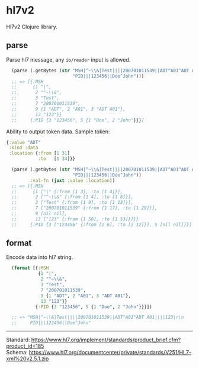# hl7v2

Hl7v2 Clojure library.

## parse

Parse hl7 message, any `io/reader` input is allowed.

``` clojure
  (parse (.getBytes (str "MSH|^~\\&|Test||||200701011539||ADT^A01^ADT A01||||123\r\n"
                         "PID|||123456||Doe^John")))
  ;; => [{:MSH
  ;;      {1 "|",
  ;;       2 "^~\\&",
  ;;       3 "Test",
  ;;       7 "200701011539",
  ;;       9 {1 "ADT", 2 "A01", 3 "ADT A01"},
  ;;       13 "123"}}
  ;;     {:PID {3 "123456", 5 {1 "Doe", 2 "John"}}}]
```

Ability to output token data. Sample token:

```clojure
{:value "ADT"
 :kind :data
 :location {:from [1 31]
            :to   [1 34]}}
```

```clojure
  (parse (.getBytes (str "MSH|^~\\&|Test||||200701011539||ADT^A01^ADT A01||||123\r\n"
                         "PID|||123456||Doe^John"))
         :val-fn (juxt :value :location))
  ;; => [{:MSH
  ;;      {1 ["|" {:from [1 3], :to [1 4]}],
  ;;       2 ["^~\\&" {:from [1 4], :to [1 8]}],
  ;;       3 ["Test" {:from [1 9], :to [1 13]}],
  ;;       7 ["200701011539" {:from [1 17], :to [1 29]}],
  ;;       9 [nil nil],
  ;;       13 ["123" {:from [1 50], :to [1 53]}]}}
  ;;     {:PID {3 ["123456" {:from [2 6], :to [2 12]}], 5 [nil nil]}}]
```

## format

Encode data into hl7 string.

``` clojure
  (format [{:MSH
            {1 "|",
             2 "^~\\&",
             3 "Test",
             7 "200701011539",
             9 {1 "ADT", 2 "A01", 3 "ADT A01"},
             13 "123"}}
           {:PID {3 "123456", 5 {1 "Doe", 2 "John"}}}])

  ;; => "MSH|^~\\&|Test||||200701011539||ADT^A01^ADT A01||||123\r\n
  ;;     PID|||123456||Doe^John"
```

---

Standard: https://www.hl7.org/implement/standards/product_brief.cfm?product_id=185   
Schema: https://www.hl7.org/documentcenter/private/standards/V251/HL7-xml%20v2.5.1.zip
